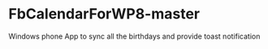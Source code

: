 # FbCalendarForWP8-master
Windows phone App to sync all the birthdays and provide toast notification
